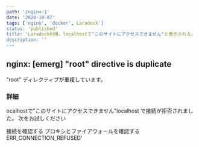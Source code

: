 ```yaml
---
path: '/nginx-1'
date: '2020-10-07'
tags: ['nginx', 'docker', Laradock']
status: 'published'
title: 'Laradock利用、localhostで"このサイトにアクセスできません"と表示される。'
description: ''
---
```

## nginx: [emerg] "root" directive is duplicate

"root" ディレクティブが重複しています。

### 詳細

ocalhostで"このサイトにアクセスできません"localhost で接続が拒否されました。
次をお試しください

接続を確認する
プロキシとファイアウォールを確認する
ERR_CONNECTION_REFUSED'
